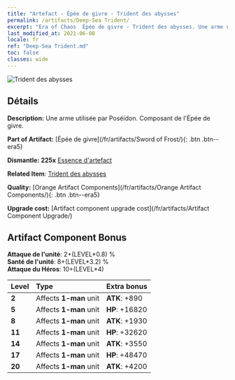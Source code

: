 ```yaml
---
title: "Artefact - Épée de givre - Trident des abysses"
permalink: /artifacts/Deep-Sea Trident/
excerpt: "Era of Chaos  Épée de givre - Trident des abysses. Une arme utilisée par Poséidon. Composant de l'Épée de givre."
last_modified_at: 2021-06-08
locale: fr
ref: "Deep-Sea Trident.md"
toc: false
classes: wide
---
```


 ![Trident des abysses](/images/t/artifact_40431.png)



## Détails

 **Description:** Une arme utilisée par Poséidon. Composant de l'Épée de givre.

 **Part of Artifact:** [Épée de givre](/fr/artifacts/Sword of Frost/){: .btn .btn--era5}

 **Dismantle: 225x** [Essence d'artefact](/ItemsFR/con_905/)

 **Related Item**: [Trident des abysses](/ItemsFR/art_160/)

 **Quality:** [Orange Artifact Components](/fr/artifacts/Orange Artifact Components/){: .btn .btn--era5}

 **Upgrade cost:** [Artifact component upgrade cost](/fr/artifacts/Artifact Component Upgrade/)

## Artifact Component Bonus

  **Attaque de l'unité**: 2+(LEVEL\*0.8) %<br/>**Santé de l'unité**: 8+(LEVEL\*3.2) %<br/>**Attaque du Héros**: 10+(LEVEL\*4)

  |  Level  | Type |    Extra bonus  | 
  |:--------|:-----|:----------------| 
  | **2** | Affects **1-man** unit | **ATK**: +890 | 
  | **5** | Affects **1-man** unit | **HP**: +16820 | 
  | **8** | Affects **1-man** unit | **ATK**: +1930 | 
  | **11** | Affects **1-man** unit | **HP**: +32620 | 
  | **14** | Affects **1-man** unit | **ATK**: +3550 | 
  | **17** | Affects **1-man** unit | **HP**: +48470 | 
  | **20** | Affects **1-man** unit | **ATK**: +4200 | 
